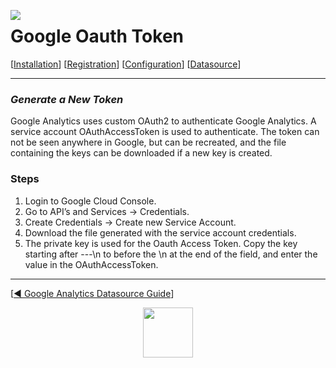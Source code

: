  <a href="http://www.sesamesoftware.com"><img align=left src="../images/RJOrbit110x110.png"></img></a>

[comment]: # (Change Heading to reflect Datasource)

# Google Oauth Token

[comment]: # (Leave Nav BAR untouched)

[[Installation](../guides/installguide.md)] [[Registration](../guides/RegistrationGuide.md)] [[Configuration](../guides/configurationGuide.md)] [[Datasource](../guides/DatasourceGuide.md)]

---

[comment]: # (Leave Or Alter Required info as needed)

### *Generate a New Token* 

Google Analytics uses custom OAuth2 to authenticate Google Analytics.  A service account OAuthAccessToken is used to authenticate.  The token can not be seen anywhere in Google, but can be recreated, and the file containing the keys can be downloaded if a new key is created.

### Steps

[comment]: # (step 1 is common to all Datasources)
[comment]: # (Step 2.1and 2.2 should be adjusted for Data Source specific)
[comment]: # (Step 3 should be Image of the datasource you can add the screenshot to the images folder or create a placeholder like {image of datasource screen})
[comment]: # (adjust step 4 and below as needed)

1. Login to Google Cloud Console.
2. Go to API’s and Services &rarr; Credentials.
3. Create Credentials &rarr; Create new Service Account. 
4. Download the file generated with the service account credentials. 
5. The private key is used for the Oauth Access Token. Copy the key starting after ---\n to before the \n at the end of the field, and enter the value in the OAuthAccessToken.

---

[[&#9664; Google Analytics Datasource Guide](Datasources\GoogleAnalytics.md)]

<p align="center" >  <a href="http://www.sesamesoftware.com"><img align=center src="../images/poweredBy.png" height="80px"></img></a> </p>
